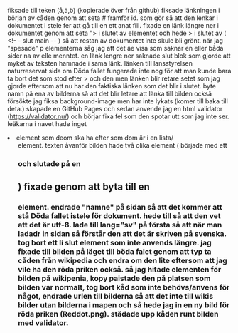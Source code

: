 <!--alla ändringar i deta dokument är tids årnad och för att veta vart det är gå till komiten som texten blev tilagd.-->
fiksade till teken (å,ä,ö) (kopierade över från github)
fiksade länkningen i början av cåden genom att seta # framför id. som gör så att den lenkar i dokumentet i stele fer att gå till en ett anat fill. 
fixade en länk längre ner i dokumentet genom att seta "> i slutet av <a> elementet och hede > i slutet av ( <!- - slut main -- ) så att restan av dokumentet inte skule bli grönt.
när jag "spesade" p elementerna såg jag att det äe visa som saknar en eller båda sider na av elle menntet.
en länk lengre ner saknade slut blok som gjorde att myket av teksten hamnade i sama länk.
länken till lansstyrelsen naturreservat sida om Döda fallet fungerade inte nog för att man kunde bara ta bort det som stod efter > och den men länken blir retare setet som jag gjorde eftersom att nu har den faktiska länken som det blir i slutet. 
byte namn på ena av bilderna så att det blir letare att länka till bilden också försökte jag fiksa background-image men har inte lykats (komer till baka till deta.)
skapade en GitHub Pages och sedan anvende jag en html validator (https://validator.nu/) och börjar fixa fel som den spotar utt som jag inte ser.
leäkarna i navet hade inget <li> element som deom ska ha efter som dom är i en lista/<ul> element.
texten åvanför bilden hade två olika element ( började med ett <h3> och slutade på en <h2>) fixade genom att byta till en <h3> element.
endrade "namne" på sidan så att det kommer att stå Döda fallet istele för dokument.
hede till <meta charset="UTF-8"> så att den vet att det är utf-8.
lade till lang="sv" på första <html> så att när man ladadr in sidan så förstår den att det är skriven på svenska.
tog bort ett li slut element som inte anvends längre.
jag fixade till bilden på läget till böda falet genom att typ ta cåden från wikipedia och endra om den lite eftersom att jag vile ha den röda priken också. 
så jag hitade elementen för bilden på wikipenia, kopy paistade den på platsen som bilden var normalt, tog bort kåd som inte behövs/anvens för något, endrade urlen till bilderna så att det inte till wikis bilder utan bilderna i mapen och så hede jag in en ny bild för röda priken (Reddot.png). 
städade upp kåden runt bilden med validator.